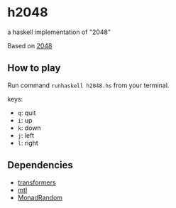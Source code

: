 # h2048

a haskell implementation of "2048"

Based on [2048](https://github.com/gabrielecirulli/2048)

## How to play

Run command `runhaskell h2048.hs` from your terminal.

keys:

* `q`: quit
* `i`: up
* `k`: down
* `j`: left
* `l`: right

## Dependencies

* [transformers](http://hackage.haskell.org/package/transformers)
* [mtl](http://hackage.haskell.org/package/mtl)
* [MonadRandom](http://hackage.haskell.org/package/MonadRandom)

